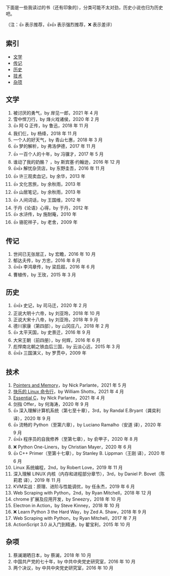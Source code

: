 下面是一些我读过的书（还有印象的），分类可能不太对劲，历史小说也归为历史吧。

（注：:+1: 表示推荐，:+1::+1: 表示强烈推荐，:x: 表示差评）

## 索引

- [文学](#文学)
- [传记](#传记)
- [历史](#历史)
- [技术](#技术)
- [杂项](#杂项)

## 文学

1. 被讨厌的勇气，by 岸见一郎，2021 年 4 月
1. 雪中悍刀行，by 烽火戏诸侯，2020 年 2 月
1. :+1: 阿 Q 正传，by 鲁迅，2018 年 11 月
1. 我们仨，by 杨绛，2018 年 11 月
1. 一个人的好天气，by 青山七惠，2018 年 3 月
1. :+1: 梦的解析，by 弗洛伊德，2017 年 11 月
1. :+1: 一百个人的十年，by 冯骥才，2017 年 5 月
1. 谁动了我的奶酪？ ，by 斯宾塞·约翰逊，2016 年 12 月
1. :+1::+1: 解忧杂货店，by 东野圭吾，2016 年 11 月
1. :+1: 许三观卖血记，by 余华，2013 年
1. :+1: 文化苦旅，by 余秋雨，2013 年
1. :+1: 山居笔记，by 余秋雨，2013 年
1. :+1: 人间词话，by 王国维，2012 年
1. 于丹《论语》心得，by 于丹，2012 年
1. :+1: 水浒传，by 施耐庵，2010 年
1. :+1: 骆驼祥子，by 老舍，2009 年

## 传记

1. 世间已无张居正，by 宏瞻，2016 年 10 月
1. 郁达夫传，by 方忠，2016 年 8 月
1. :+1::+1: 李鸿章传，by 梁启超，2016 年 6 月
1. 曹植传，by 王玫，2015 年 3 月

## 历史

1. :+1::+1: 史记，by 司马迁，2020 年 2 月
1. 正说大明十六帝，by 刘亚玲，2018 年 10 月
1. 正说大宋十八帝，by 刘亚玲，2018 年 9 月
1. 德川家康（第四部），by 山冈庄八，2018 年 2 月
1. :+1: 太平天国，by 史景迁，2016 年 9 月
1. 大宋王朝（前四册），by 何辉，2016 年 6 月
1. 彪悍南北朝之铁血后三国，by 云淡心远，2015 年 3 月
1. :+1::+1: 三国演义，by 罗贯中，2009 年

## 技术

1. [Pointers and Memory](http://cslibrary.stanford.edu/102/)，by Nick Parlante，2021 年 5 月
1. [快乐的 Linux 命令行](http://billie66.github.io/TLCL/index.html)，by William Shotts，2021 年 4 月
1. [Essential C](http://cslibrary.stanford.edu/101)，by Nick Parlante，2021 年 4 月
1. 剑指 Offer，by 何海涛，2020 年  9 月
1. :+1: 深入理解计算机系统（第七至十章），3rd，by Randal E.Bryant（龚奕利 译），2020 年  9 月
1. :+1: 流畅的 Python（至第六章），by Luciano Ramalho（安道 译），2020 年  9 月
1. :+1::+1: 程序员的自我修养（至第七章），by 俞甲子，2020 年 8 月
1. :x: Python One-Liners，by Christian Mayer，2020 年 6 月
1. :+1: C++ Primer（至第十七章），by Stanley B. Lippman（王刚 译），2020 年 6 月
1. Linux 系统编程，2nd，by Robert Love，2019 年 11 月
1. 深入理解 LINUX 内核（内存和进程部分章节），3rd，by Daniel P. Bovet（陈莉君 译），2019 年 11 月
1. KVM实战：原理、进阶与性能调优，by 任永杰，2019 年 6 月
1. Web Scraping with Python，2nd，by Ryan Mitchell，2018 年 12 月
1. chrome 扩展及应用开发，by Sneezry，2018 年 10 月
1. Electron in Action，by Steve Kinney，2018 年 10 月
1. :x: Learn Python 3 the Hard Way，by Zed A. Shaw，2018 年 9 月
1. Web Scraping with Python，by Ryan Mitchell，2017 年 7 月
1. ActionScript 3.0 从入门到精通，by 翟宝利，2015 年 10 月

## 杂项

1. 蔡澜潮晒日本，by 蔡澜，2018 年 10 月
1. 中国共产党的七十年，by 中共中央党史研究室，2016 年 10 月
1. 两个决议，by 中共中央党史研究室，2016 年 10 月
